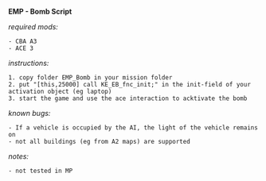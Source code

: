 **EMP - Bomb Script**

*required mods:*

	- CBA A3
	- ACE 3

*instructions:*

	1. copy folder EMP_Bomb in your mission folder
	2. put "[this,25000] call KE_EB_fnc_init;" in the init-field of your activation object (eg laptop)
	3. start the game and use the ace interaction to acktivate the bomb

*known bugs:*

	- If a vehicle is occupied by the AI, the light of the vehicle remains on
	- not all buildings (eg from A2 maps) are supported

*notes:*

	- not tested in MP
